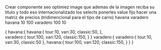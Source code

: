Crear componente seo optimiez image que ademas de la imagen reciba su titulo y todo eso internacionalizado
los selects ponerles value fijo 
hacer una matriz de precios (tridimencional para el tipo de carro)
        havana  varadero
havana      10      100
varadero   100      10

{
    havana:{
         havana:{
            tour:10, 
            van:30,
            classic:50,
            },  
         varadero:{
            tour:100,
            van:120,
            classic:150,
            }
        }
    varadero:{ 
        varadero:{
            tour:10,
            van:30,
            classic:50
            },
        havana:{
            tour:100,
            van:120,
            classic:150,
            }
        }
}
